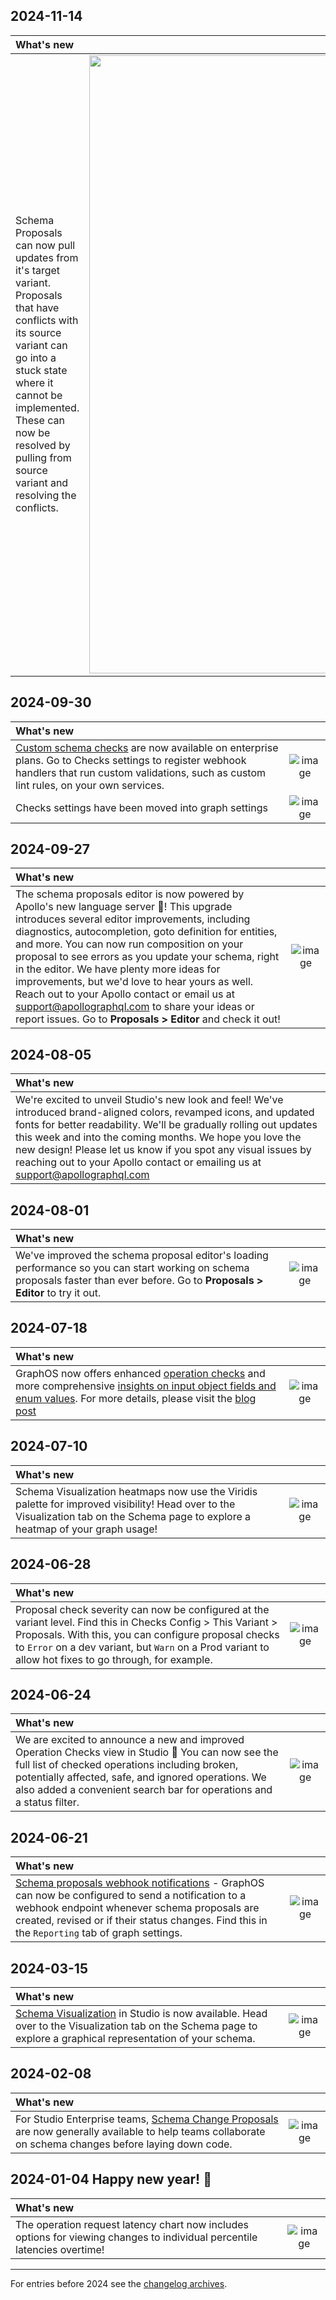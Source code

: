 [comment]: <> "NOTE! Ensure all images are added via the \[label\]\(link\) syntax!"

## 2024-11-14

| What's new | |
| :--------- | :-: |
| Schema Proposals can now pull updates from it's target variant. Proposals that have conflicts with its source variant can go into a stuck state where it cannot be implemented. These can now be resolved by pulling from source variant and resolving the conflicts. | <img width="989" alt="image" src="https://github.com/user-attachments/assets/aaaa4664-f505-47f5-8a3a-18968b5a9b25">


## 2024-09-30

| What's new | |
| :--------- | :-: |
| [Custom schema checks](https://www.apollographql.com/docs/graphos/delivery/custom-checks/) are now available on enterprise plans. Go to Checks settings to register webhook handlers that run custom validations, such as custom lint rules, on your own services.  | ![image](https://github.com/user-attachments/assets/7c0f4165-6e7a-499b-aa47-076b0bd3f814)
| Checks settings have been moved into graph settings | ![image](https://github.com/user-attachments/assets/58907268-6834-41de-8018-97eed790b47e)


## 2024-09-27
| What's new | |
| :--------- | :-: |
| The schema proposals editor is now powered by Apollo's new language server :tada:! This upgrade introduces several editor improvements, including diagnostics, autocompletion, goto definition for entities, and more. You can now run composition on your proposal to see errors as you update your schema, right in the editor. We have plenty more ideas for improvements, but we'd love to hear yours as well. Reach out to your Apollo contact or email us at support@apollographql.com to share your ideas or report issues. Go to **Proposals > Editor** and check it out! | ![image](https://github.com/user-attachments/assets/8ef558fa-9921-4272-9853-122e1a050699)


## 2024-08-05
| What's new |
| :--------- |
| We're excited to unveil Studio's new look and feel! We've introduced brand-aligned colors, revamped icons, and updated fonts for better readability. We'll be gradually rolling out updates this week and into the coming months. We hope you love the new design! Please let us know if you spot any visual issues by reaching out to your Apollo contact or emailing us at support@apollographql.com


## 2024-08-01
| What's new | |
| :--------- | :-: |
| We've improved the schema proposal editor's loading performance so you can start working on schema proposals faster than ever before. Go to **Proposals > Editor** to try it out. | ![image](https://github.com/user-attachments/assets/78e7886b-3eb7-4a13-b028-209be99f028f)



## 2024-07-18
| What's new | |
| :--------- | :-: |
| GraphOS now offers enhanced [operation checks](https://www.apollographql.com/docs/router/configuration/overview/#enhanced-operation-checks) and more comprehensive [insights on input object fields and enum values](https://www.apollographql.com/docs/graphos/metrics/field-usage#input-fields-and-enum-values). For more details, please visit the [blog post](https://www.apollographql.com/blog/enhanced-checks-and-observability-in-graphos) | ![image](https://github.com/user-attachments/assets/bb907cff-75a6-4d71-a6bf-34dd6376ff4f)

## 2024-07-10
| What's new | |
| :--------- | :-: |
| Schema Visualization heatmaps now use the Viridis palette for improved visibility! Head over to the Visualization tab on the Schema page to explore a heatmap of your graph usage! | ![image](https://github.com/apollographql/apollo-studio-community/assets/16587341/28d66343-284d-4d7e-96e1-b7591f1e082a)

## 2024-06-28
| What's new | |
| :--------- | :-: |
| Proposal check severity can now be configured at the variant level. Find this in Checks Config > This Variant > Proposals. With this, you can configure proposal checks to `Error` on a dev variant, but `Warn` on a Prod variant to allow hot fixes to go through, for example. | ![image](https://github.com/apollographql/apollo-studio-community/assets/1314446/c05c18cc-016a-47e4-b668-999cdd22b3ce)

## 2024-06-24
| What's new | |
| :--------- | :-: |
| We are excited to announce a new and improved Operation Checks view in Studio 🎉 You can now see the full list of checked operations including broken, potentially affected, safe, and ignored operations. We also added a convenient search bar for operations and a status filter. | ![image](https://github.com/apollographql/apollo-studio-community/assets/9286598/25459bc0-c8fa-4e76-b63c-b781be5f0ea6)

## 2024-06-21
| What's new | |
| :--------- | :-: |
| [Schema proposals webhook notifications](https://www.apollographql.com/docs/graphos/metrics/notifications/schema-proposal-integration/) - GraphOS can now be configured to send a notification to a webhook endpoint whenever schema proposals are created, revised or if their status changes. Find this in the `Reporting` tab of graph settings. | ![image](https://github.com/apollographql/apollo-studio-community/assets/1314446/09f788a7-7e64-46e6-9eee-4401678a2509)


## 2024-03-15
| What's new | |
| :--------- | :-: |
| [Schema Visualization](https://www.apollographql.com/docs/graphos/graphs/studio-features/#schema-visualization) in Studio is now available. Head over to the Visualization tab on the Schema page to explore a graphical representation of your schema.  | ![image](https://github.com/apollographql/apollo-studio-community/assets/3953093/9e32c188-2c48-40d4-8028-fe24c53242f5)

## 2024-02-08
| What's new | |
| :--------- | :-: |
| For Studio Enterprise teams, [Schema Change Proposals](https://apollographql.com/blog/graphos-schema-proposals-a-principled-development-workflow-for-graphql-api-platforms) are now generally available to help teams collaborate on schema changes before laying down code. | ![image](https://github.com/apollographql/apollo-studio-community/assets/743976/ce00e365-316a-49f1-aec7-eef3fa95b8e1)



## 2024-01-04 Happy new year! 🥳
| What's new | |
| :--------- | :-: |
| The operation request latency chart now includes options for viewing changes to individual percentile latencies overtime! | ![image](https://github.com/apollographql/apollo-studio-community/assets/9868979/930956d3-aa6a-45f5-8798-5d4564d65759) |

---
For entries before 2024 see the [changelog archives](https://github.com/apollographql/apollo-studio-community/tree/main/changelog-archives).

